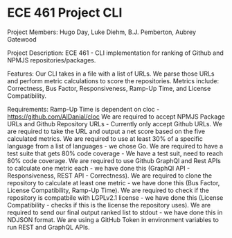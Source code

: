 # ECE 461 Project CLI

Project Members:
Hugo Day, Luke Diehm, B.J. Pemberton, Aubrey Gatewood

Project Description:
ECE 461 - CLI implementation for ranking of Github and NPMJS repositories/packages.

Features:
Our CLI takes in a file with a list of URLs.
We parse those URLs and perform metric calculations to score the repositories.
Metrics include: Correctness, Bus Factor, Responsiveness, Ramp-Up Time, and License Compatibility.

Requirements:
Ramp-Up Time is dependent on cloc - https://github.com/AlDanial/cloc
We are required to accept NPMJS Package URLs and Github Repository URLs - Currently only accept Github URLs.
We are required to take the URL and output a net score based on the five calculated metrics.
We are required to use at least 30% of a specific language from a list of languages - we chose Go.
We are required to have a test suite that gets 80% code coverage - We have a test suit, need to reach 80% code coverage.
We are required to use Github GraphQl and Rest APIs to calculate one metric each - we have done this (GraphQl API - Responsiveness, REST API - Correctness).
We are required to clone the repository to calculate at least one metric - we have done this (Bus Factor, License Compatibility, Ramp-Up Time).
We are required to check if the repository is compatbile with LGPLv2.1 license - we have done this (License Compatibility - checks if this is the license the repository uses).
We are required to send our final output ranked list to stdout - we have done this in NDJSON format.
We are using a GitHub Token in environment variables to run REST and GraphQL APIs.

